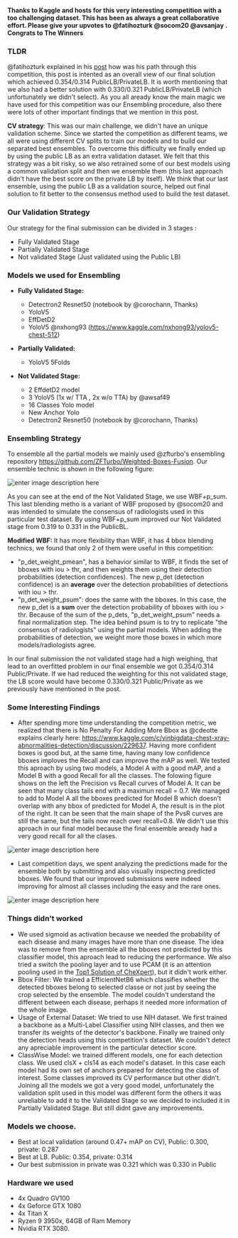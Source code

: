 
**Thanks to Kaggle and hosts for this very interesting competition with a too challenging dataset. This has been as always a great collaborative effort. Please give your upvotes to @fatihozturk @socom20 @avsanjay . Congrats to The Winners**


### TLDR
@fatihozturk explained in his [post](https://www.kaggle.com/c/vinbigdata-chest-xray-abnormalities-detection/discussion/229724) how was his path through this competition, this post is intented as an overall view of our final solution which achieved 0.354/0.314 PublicLB/PrivateLB. It is worth mentioning that we also had a better solution with 0.330/0.321 PublicLB/PrivateLB (which unfortunately we didn't select). As you all aready know the main magic we have used for this competition was our Ensembling procedure, also there were lots of other important findings that we mention in this post.

**CV strategy**:  This was our main challenge, we didn't have an unique validation scheme. Since we started the competition as different teams, we all were using different CV splits to train our models and to build our separated best ensembles. To overcome this difficulty we finally ended up by using the public LB as an extra validation dataset. We felt that this strategy was a bit risky, so we also retrained some of our best models using a common validation split and then we ensemble them (this last approach didn't have the best score on the private LB by itself). We think that our last ensemble, using the public LB as a validation source, helped out final solution to fit better to the consensus method used to build the test dataset. 

### Our Validation Strategy
Our strategy for the final submission can be divided in 3 stages :
* Fully Validated Stage
* Partially Validated Stage
* Not validated Stage (Just validated using the Public LB)

### Models we used for Ensembling
- **Fully Validated Stage:**
  - Detectron2 Resnet50 (notebook by @corochann, Thanks)
  - YoloV5
  - EffDetD2
  - YoloV5 @nxhong93 (https://www.kaggle.com/nxhong93/yolov5-chest-512)

- **Partially Validated:**
  - YoloV5 5Folds

- **Not Validated Stage:**
  - 2 EffdetD2 model  
  - 3 YoloV5 (1x w/ TTA , 2x w/o TTA) by @awsaf49
  - 16 Classes Yolo model
  - New Anchor Yolo
  - Detectron2 Resnet50 (notebook by @corochann, Thanks)

### Ensembling Strategy

To ensemble all the partial models we mainly used @zfturbo's ensembling repository https://github.com/ZFTurbo/Weighted-Boxes-Fusion. Our ensemble technic is shown in the following figure:

![enter image description here](https://i.postimg.cc/CMjP3z8J/Untitled-Document-1.png)

As you can see at the end of the Not Validated Stage, we use WBF+p_sum. This last blending metho is a variant of WBF proposed by @socom20 and was intended to simulate the consensus of radiologists used in this particular test dataset. By using WBF+p_sum improved our Not Validated stage from 0.319 to 0.331 in the PublicBL.

**Modified WBF:**  It has more flexibility than WBF, it has 4 bbox blending technics, we found that only 2 of them were useful in this competition:
- "p_det_weight_pmean", has a behavior similar to WBF, it finds the set of bboxes with iou > thr, and then weights them using their detection probabilities (detection confidences). The new p_det (detection confidence) is an **average** over the detection probabilities of detections with iou > thr.
- "p_det_weight_psum": does the same with the bboxes. In this case, the new p_det is a **sum** over the detection probability of bboxes with iou > thr.
Because of the sum of the p_dets, "p_det_weight_psum" needs a final normalization step. The idea behind psum is to try to replicate "the consensus of radiologists" using the partial models. When adding the probabilities of detection, we weight more those boxes in which more models/radiologists agree.

In our final submission the not validated stage had a high weighing, that lead to an overfitted problem in our final ensemble we got  0.354/0.314 Public/Private. If we had reduced the weighting for this not validated stage, the LB score would have become 0.330/0.321 Public/Private as we previously have mentioned in the post.

### Some Interesting Findings
- After spending more time understanding the competition metric, we realized that there is No Penalty For Adding More Bbox as @cdeotte explains clearly here: https://www.kaggle.com/c/vinbigdata-chest-xray-abnormalities-detection/discussion/229637. Having more confident boxes is good but, at the same time, having many low confidence bboxes imploves the Recall and can improve the mAP as well. We tested this aproach by using two models, a  Model A with a good mAP, and a Model B with a good Recall for all the classes. The folowing figure shows on the left the Precision vs Recall curves of Model A. It can be seen that many class tails end with a maximun recall = 0.7. We managed to add to Model A all the bboxes predicted for Model B which doesn't overlap with any bbox of predicted for Model A, the result is in the plot of the right. It can be seen that the main shape of the PvsR curves are still the same, but the tails now reach over recall=0.8. We didn't use this aproach in our final model because the final ensemble aready had a very good recall for all the clases.

![enter image description here](https://i.postimg.cc/BnL1z77F/photo-2021-03-31-18-37-48.jpg)

- Last competition days, we spent analyzing the predictions made for the ensemble both by submitting and also visually inspecting predicted bboxes. We found that our improved submissions were indeed improving for almost all classes including the easy and the rare ones.

![enter image description here](https://i.ibb.co/k0NRCXJ/photo-2021-04-01-00-30-35.jpg)

### Things didn't worked 
- We used sigmoid as activation because we needed the probability of each disease and many images have more than one disease. The idea was to remove from the ensemble all the bboxes not predicted by this classifier model, this aproach lead to reducing the performance.  We also tried a switch the pooling layer and to use PCAM (it is an attention pooling used in the [Top1 Solution of CheXpert](https://github.com/jfhealthcare/Chexpert)), but it didn't work either. 
- Bbox Filter: We trained a EfficientNetB6 which classifies whether the detected bboxes belong to selected classe or not just by seeing the crop selected by the ensemble. The model couldn't understand the different between each disease, perhaps it needed more information of the whole image.
- Usage of External Dataset: We tried to use NIH dataset. We first trained a backbone as a Multi-Label Classifier using NIH classes, and then we transfer its weights of the detector's backbone. Finally we trained only the detection heads using this competition's dataset. We couldn't detect any apreciable improvement in the particular detectior score.
- ClassWise Model: we trained different models, one for each detection class. We used clsX + cls14 as each model's dataset. In this case each model had its own set of anchors prepared for detecting the class of interest. Some classes improved its CV performance but other didn't. Joining all the models we got a very good model, unfortunately the validation split used in this model was different form the others it was unreliable to add it to the Validated Stage so we decided to included it in Partially Validated Stage. But still didnt gave any improvements.

### Models we choose.
- Best at local validation (around 0.47+ mAP on CV), Public: 0.300, private: 0.287
- Best at LB. Public: 0.354, private: 0.314
- Our best submission in private was 0.321 which was 0.330 in Public

### Hardware we used
- 4x Quadro GV100
- 4x Geforce GTX 1080
- 4x Titan X
- Ryzen 9 3950x, 64GB of Ram Memory 
- Nvidia RTX 3080.
